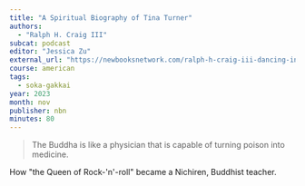 ```yaml
---
title: "A Spiritual Biography of Tina Turner"
authors:
  - "Ralph H. Craig III"
subcat: podcast
editor: "Jessica Zu"
external_url: "https://newbooksnetwork.com/ralph-h-craig-iii-dancing-in-my-dreams-a-spiritual-biography-of-tina-turner-eerdmans-2023"
course: american
tags:
  - soka-gakkai
year: 2023
month: nov
publisher: nbn
minutes: 80
---
```


> The Buddha is like a physician that is capable of turning poison into medicine.

How "the Queen of Rock-'n'-roll" became a Nichiren, Buddhist teacher.
